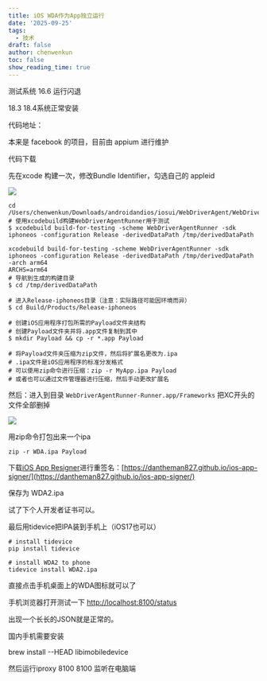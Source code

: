 ```yaml
---
title: iOS WDA作为App独立运行
date: '2025-09-25'
tags:
  - 技术
draft: false
author: chenwenkun
toc: false
show_reading_time: true
---
```

测试系统 16.6 运行闪退

18.3 18.4系统正常安装

代码地址：

本来是 facebook 的项目，目前由 appium 进行维护

代码下载

先在xcode 构建一次，修改Bundle Identifier，勾选自己的 appleid

![](https://prod-files-secure.s3.us-west-2.amazonaws.com/c205fb54-92b2-4987-8be3-972b67d27acc/cb756a73-27bc-4b0d-951a-858df3344b59/image.png?X-Amz-Algorithm=AWS4-HMAC-SHA256&X-Amz-Content-Sha256=UNSIGNED-PAYLOAD&X-Amz-Credential=ASIAZI2LB4665XJWYC74%2F20251015%2Fus-west-2%2Fs3%2Faws4_request&X-Amz-Date=20251015T061658Z&X-Amz-Expires=3600&X-Amz-Security-Token=IQoJb3JpZ2luX2VjEMP%2F%2F%2F%2F%2F%2F%2F%2F%2F%2FwEaCXVzLXdlc3QtMiJHMEUCIQCSXoDM%2BqfU%2FaM7rE8uWDLllqAYGXLnu%2FD0lLYHun8XsgIgMSMl8EJOJ9hA0SWkzPc2ISUSJugK%2BbOLmxZmXI4cbb8q%2FwMIbBAAGgw2Mzc0MjMxODM4MDUiDIRui8gSOyvZ3A3eaircAyZE%2FpLWe2UfN51hOqcM4vGaZDhvIeRWjmWKBJPCciE3MIT0MfiKr0do6iO1N4GL0VP0FgmbvFTdylwnS1VH6MmL8OrrHYu9N%2B%2FpihSOEKuiDzoUsMh1jrYzzgXl1Q90m0uGyCBsZzEl02d9M7NmAWbvuf1J3ptAGUPqdBxICVXQ9jAhPxbkuHadZsuAc%2B%2FYGrYufmKSr5xVj2wiqCtjsxCy4h4b6nf%2BGVITPx6Jk6MxfVPcbDKitBXzgvdaccudC1W7g2eIi9UfBL9asKL0g7wNJRxYqGPnIRqylvYA3w0UXpXtC8udUOohD7ZaHWbUrbqYEGult%2FAeiHEGAmhOB7IXy0J0nJLJnoHGBXea2wlhnLdM3w%2F6X6FLsdXUAYcyFMThvYLpGWPzdioodLjq0OG%2FF9RcP0RXeufkxI1uhvEdfNdD7sFcNo1vuj5cSEzyU1GafDdN3qG17kQR465deX4I1fscdwhlDY6Aa7NaTgLkz7uWcabKtIQCjwwKF83pJ2RdhNtuvpqFnD67tg%2B%2FC4xIGT0r4Gm5A9%2F3I2Kiuvi2o8xLRRIGn29pZcI6%2F1bMb84rW8%2FJqpBGIdlZSAQJY7QHf7p%2FoG%2BP%2Fw8z9YUem2Y%2FFBZfAwuCTNoElRa4MK%2BhvMcGOqUBvvePiRNTWmwinLsDB5tzpMrV%2F5TZreRajSEtec%2B1oSFChGY7c3WrYrDpIAeZKi%2FxZjdxs7XlnN1m0Tu4MCVT9aZE3XXSYKLNUIkya0MrmFavhZhYt84sIPtUBA5lPqMjIX6qYvke0TP6Lw0XBVW8Ej1wYfmhaQ1L37%2FUHY6LWWHkx0uOZl4T6ic3TXuXFB%2BzvHzVDu8Upy1zYd9mhGnzaueguOc%2B&X-Amz-Signature=198f73c5ca9625f0f897b80faf80b1be43c93590cf3e3cd068394ad9ae53d193&X-Amz-SignedHeaders=host&x-amz-checksum-mode=ENABLED&x-id=GetObject)

```shell
cd /Users/chenwenkun/Downloads/androidandios/iosui/WebDriverAgent/WebDriverAgent
# 使用xcodebuild构建WebDriverAgentRunner用于测试
$ xcodebuild build-for-testing -scheme WebDriverAgentRunner -sdk iphoneos -configuration Release -derivedDataPath /tmp/derivedDataPath

xcodebuild build-for-testing -scheme WebDriverAgentRunner -sdk iphoneos -configuration Release -derivedDataPath /tmp/derivedDataPath -arch arm64
ARCHS=arm64
# 导航到生成的构建目录
$ cd /tmp/derivedDataPath

# 进入Release-iphoneos目录（注意：实际路径可能因环境而异）
$ cd Build/Products/Release-iphoneos

# 创建iOS应用程序打包所需的Payload文件夹结构
# 创建Payload文件夹并将.app文件复制到其中
$ mkdir Payload && cp -r *.app Payload

# 将Payload文件夹压缩为zip文件，然后将扩展名更改为.ipa
# .ipa文件是iOS应用程序的标准分发格式
# 可以使用zip命令进行压缩：zip -r MyApp.ipa Payload
# 或者也可以通过文件管理器进行压缩，然后手动更改扩展名
```

然后：进入到目录 `WebDriverAgentRunner-Runner.app/Frameworks` 把XC开头的文件全部删掉

![](https://prod-files-secure.s3.us-west-2.amazonaws.com/c205fb54-92b2-4987-8be3-972b67d27acc/358b8d2b-1bfe-4fb9-beb5-83e1de5f201e/image.png?X-Amz-Algorithm=AWS4-HMAC-SHA256&X-Amz-Content-Sha256=UNSIGNED-PAYLOAD&X-Amz-Credential=ASIAZI2LB4665XJWYC74%2F20251015%2Fus-west-2%2Fs3%2Faws4_request&X-Amz-Date=20251015T061658Z&X-Amz-Expires=3600&X-Amz-Security-Token=IQoJb3JpZ2luX2VjEMP%2F%2F%2F%2F%2F%2F%2F%2F%2F%2FwEaCXVzLXdlc3QtMiJHMEUCIQCSXoDM%2BqfU%2FaM7rE8uWDLllqAYGXLnu%2FD0lLYHun8XsgIgMSMl8EJOJ9hA0SWkzPc2ISUSJugK%2BbOLmxZmXI4cbb8q%2FwMIbBAAGgw2Mzc0MjMxODM4MDUiDIRui8gSOyvZ3A3eaircAyZE%2FpLWe2UfN51hOqcM4vGaZDhvIeRWjmWKBJPCciE3MIT0MfiKr0do6iO1N4GL0VP0FgmbvFTdylwnS1VH6MmL8OrrHYu9N%2B%2FpihSOEKuiDzoUsMh1jrYzzgXl1Q90m0uGyCBsZzEl02d9M7NmAWbvuf1J3ptAGUPqdBxICVXQ9jAhPxbkuHadZsuAc%2B%2FYGrYufmKSr5xVj2wiqCtjsxCy4h4b6nf%2BGVITPx6Jk6MxfVPcbDKitBXzgvdaccudC1W7g2eIi9UfBL9asKL0g7wNJRxYqGPnIRqylvYA3w0UXpXtC8udUOohD7ZaHWbUrbqYEGult%2FAeiHEGAmhOB7IXy0J0nJLJnoHGBXea2wlhnLdM3w%2F6X6FLsdXUAYcyFMThvYLpGWPzdioodLjq0OG%2FF9RcP0RXeufkxI1uhvEdfNdD7sFcNo1vuj5cSEzyU1GafDdN3qG17kQR465deX4I1fscdwhlDY6Aa7NaTgLkz7uWcabKtIQCjwwKF83pJ2RdhNtuvpqFnD67tg%2B%2FC4xIGT0r4Gm5A9%2F3I2Kiuvi2o8xLRRIGn29pZcI6%2F1bMb84rW8%2FJqpBGIdlZSAQJY7QHf7p%2FoG%2BP%2Fw8z9YUem2Y%2FFBZfAwuCTNoElRa4MK%2BhvMcGOqUBvvePiRNTWmwinLsDB5tzpMrV%2F5TZreRajSEtec%2B1oSFChGY7c3WrYrDpIAeZKi%2FxZjdxs7XlnN1m0Tu4MCVT9aZE3XXSYKLNUIkya0MrmFavhZhYt84sIPtUBA5lPqMjIX6qYvke0TP6Lw0XBVW8Ej1wYfmhaQ1L37%2FUHY6LWWHkx0uOZl4T6ic3TXuXFB%2BzvHzVDu8Upy1zYd9mhGnzaueguOc%2B&X-Amz-Signature=2c80a67a89abf626ce7e5a0e62fa8ddfe3ab3288389050c1436a23e3ad5dd64d&X-Amz-SignedHeaders=host&x-amz-checksum-mode=ENABLED&x-id=GetObject)

用zip命令打包出来一个ipa

```shell
zip -r WDA.ipa Payload
```

下载[iOS App Resigner](https://zhida.zhihu.com/search?content_id=237756070&content_type=Article&match_order=1&q=iOS%20App%20Resigner&zd_token=eyJhbGciOiJIUzI1NiIsInR5cCI6IkpXVCJ9.eyJpc3MiOiJ6aGlkYV9zZXJ2ZXIiLCJleHAiOjE3NDQzNTQ0ODAsInEiOiJpT1MgQXBwIFJlc2lnbmVyIiwiemhpZGFfc291cmNlIjoiZW50aXR5IiwiY29udGVudF9pZCI6MjM3NzU2MDcwLCJjb250ZW50X3R5cGUiOiJBcnRpY2xlIiwibWF0Y2hfb3JkZXIiOjEsInpkX3Rva2VuIjpudWxsfQ.XGwOKX0ujlvhojSuRT3SlA0sDFnQK-FxDJr60CX6YqU&zhida_source=entity)进行重签名：[https://dantheman827.github.io/ios-app-signer/](https://dantheman827.github.io/ios-app-signer/)

保存为 WDA2.ipa

试了下个人开发者证书可以。

最后用tidevice把IPA装到手机上（iOS17也可以）

```shell
# install tidevice
pip install tidevice

# install WDA2 to phone
tidevice install WDA2.ipa
```

直接点击手机桌面上的WDA图标就可以了

手机浏览器打开测试一下 [http://localhost:8100/status](http://localhost:8100/status)

出现一个长长的JSON就是正常的。

国内手机需要安装

brew install --HEAD libimobiledevice

然后运行iproxy 8100 8100 监听在电脑端
